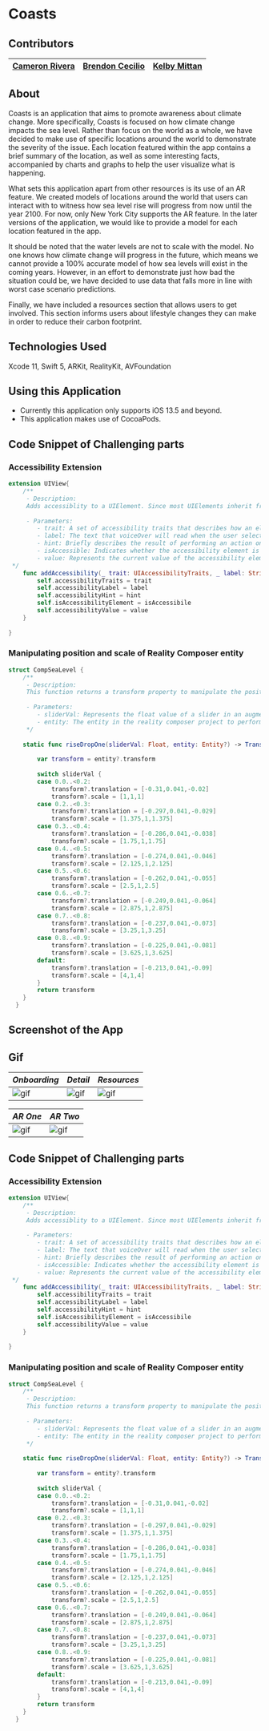 # Coasts

## Contributors 

[Cameron Rivera](https://github.com/CameronRivera) | [Brendon Cecilio](https://github.com/bcecilio) | [Kelby Mittan](https://github.com/kelby-mittan)
------------ | ------------- | -------------

## About

Coasts is an application that aims to promote awareness about climate change. More specifically, Coasts is focused on how climate change impacts the sea level. Rather than focus on the world as a whole, we have decided to make use of specific locations around the world to demonstrate the severity of the issue. Each location featured within the app contains a brief summary of the location, as well as some interesting facts, accompanied by charts and graphs to help the user visualize what is happening. 

What sets this application apart from other resources is its use of an AR feature. We created models of locations around the world that users can interact with to witness how sea level rise will progress from now until the year 2100. For now, only New York City supports the AR feature. In the later versions of the application, we would like to provide a model for each location featured in the app.  

It should be noted that the water levels are not to scale with the model. No one knows how climate change will progress in the future, which means we cannot provide a 100% accurate model of how sea levels will exist in the coming years. However, in an effort to demonstrate just how bad the situation could be, we have decided to use data that falls more in line with worst case scenario predictions.

Finally, we have included a resources section that allows users to get involved. This section informs users about lifestyle changes they can make in order to reduce their carbon footprint.

## Technologies Used
Xcode 11, Swift 5, ARKit, RealityKit, AVFoundation

## Using this Application

- Currently this application only supports iOS 13.5 and beyond. 
- This application makes use of CocoaPods.

## Code Snippet of Challenging parts

### Accessibility Extension
```swift
extension UIView{
    /**
     - Description:
     Adds accessiblity to a UIElement. Since most UIElements inherit from UIView, this can be used on anything from a label, to a UICollectionViewCell.
     
     - Parameters:
        - trait: A set of accessibility traits that describes how an element behaves. Examples include, button, image, and plays sound. For a label, you'll want to set this value to .none.
        - label: The text that voiceOver will read when the user selects an element.
        - hint: Briefly describes the result of performing an action on an accessibility element
        - isAccessible: Indicates whether the accessibility element is an assistive application can access.
        - value: Represents the current value of the accessibility element. For example, a slider might have a value of 10. If this is applied to a text field, it is the text that the field contains.
 */
    func addAccessibility(_ trait: UIAccessibilityTraits, _ label: String, _ hint: String?, _ value: String?, _ isAccessibile: Bool = true){
        self.accessibilityTraits = trait
        self.accessibilityLabel = label
        self.accessibilityHint = hint
        self.isAccessibilityElement = isAccessibile
        self.accessibilityValue = value
    }
    
}
```

### Manipulating position and scale of Reality Composer entity
```swift
struct CompSeaLevel {
    /**
     - Description:
     This function returns a transform property to manipulate the position and scale of an entity from a reality composer project.
     
     - Parameters:
        - sliderVal: Represents the float value of a slider in an augmented reality view controller.
        - entity: The entity in the reality composer project to perform a transform on.
     */
    
    static func riseDropOne(sliderVal: Float, entity: Entity?) -> Transform? {
        
        var transform = entity?.transform
        
        switch sliderVal {
        case 0.0..<0.2:
            transform?.translation = [-0.31,0.041,-0.02]
            transform?.scale = [1,1,1]
        case 0.2..<0.3:
            transform?.translation = [-0.297,0.041,-0.029]
            transform?.scale = [1.375,1,1.375]
        case 0.3..<0.4:
            transform?.translation = [-0.286,0.041,-0.038]
            transform?.scale = [1.75,1,1.75]
        case 0.4..<0.5:
            transform?.translation = [-0.274,0.041,-0.046]
            transform?.scale = [2.125,1,2.125]
        case 0.5..<0.6:
            transform?.translation = [-0.262,0.041,-0.055]
            transform?.scale = [2.5,1,2.5]
        case 0.6..<0.7:
            transform?.translation = [-0.249,0.041,-0.064]
            transform?.scale = [2.875,1,2.875]
        case 0.7..<0.8:
            transform?.translation = [-0.237,0.041,-0.073]
            transform?.scale = [3.25,1,3.25]
        case 0.8..<0.9:
            transform?.translation = [-0.225,0.041,-0.081]
            transform?.scale = [3.625,1,3.625]
        default:
            transform?.translation = [-0.213,0.041,-0.09]
            transform?.scale = [4,1,4]
        }
        return transform
    }
  }
  ```

## Screenshot of the App

## Gif

_Onboarding_ | _Detail_ | _Resources_
------------ | ------------- | -------------
![gif](Assets/coastsGIF1.gif) | ![gif](Assets/coastsGIF2.gif) | ![gif](Assets/resourcesGIF.gif)

_AR_ _One_ | _AR_ _Two_
------------ | -------------
![gif](Assets/coastsARGIF.gif) | ![gif](Assets/coastsARGIF2.gif)

## Code Snippet of Challenging parts

### Accessibility Extension
```swift
extension UIView{
    /**
     - Description:
     Adds accessiblity to a UIElement. Since most UIElements inherit from UIView, this can be used on anything from a label, to a UICollectionViewCell.
     
     - Parameters:
        - trait: A set of accessibility traits that describes how an element behaves. Examples include, button, image, and plays sound. For a label, you'll want to set this value to .none.
        - label: The text that voiceOver will read when the user selects an element.
        - hint: Briefly describes the result of performing an action on an accessibility element
        - isAccessible: Indicates whether the accessibility element is an assistive application can access.
        - value: Represents the current value of the accessibility element. For example, a slider might have a value of 10. If this is applied to a text field, it is the text that the field contains.
 */
    func addAccessibility(_ trait: UIAccessibilityTraits, _ label: String, _ hint: String?, _ value: String?, _ isAccessibile: Bool = true){
        self.accessibilityTraits = trait
        self.accessibilityLabel = label
        self.accessibilityHint = hint
        self.isAccessibilityElement = isAccessibile
        self.accessibilityValue = value
    }
    
}
```

### Manipulating position and scale of Reality Composer entity
```swift
struct CompSeaLevel {
    /**
     - Description:
     This function returns a transform property to manipulate the position and scale of an entity from a reality composer project.
     
     - Parameters:
        - sliderVal: Represents the float value of a slider in an augmented reality view controller.
        - entity: The entity in the reality composer project to perform a transform on.
     */
    
    static func riseDropOne(sliderVal: Float, entity: Entity?) -> Transform? {
        
        var transform = entity?.transform
        
        switch sliderVal {
        case 0.0..<0.2:
            transform?.translation = [-0.31,0.041,-0.02]
            transform?.scale = [1,1,1]
        case 0.2..<0.3:
            transform?.translation = [-0.297,0.041,-0.029]
            transform?.scale = [1.375,1,1.375]
        case 0.3..<0.4:
            transform?.translation = [-0.286,0.041,-0.038]
            transform?.scale = [1.75,1,1.75]
        case 0.4..<0.5:
            transform?.translation = [-0.274,0.041,-0.046]
            transform?.scale = [2.125,1,2.125]
        case 0.5..<0.6:
            transform?.translation = [-0.262,0.041,-0.055]
            transform?.scale = [2.5,1,2.5]
        case 0.6..<0.7:
            transform?.translation = [-0.249,0.041,-0.064]
            transform?.scale = [2.875,1,2.875]
        case 0.7..<0.8:
            transform?.translation = [-0.237,0.041,-0.073]
            transform?.scale = [3.25,1,3.25]
        case 0.8..<0.9:
            transform?.translation = [-0.225,0.041,-0.081]
            transform?.scale = [3.625,1,3.625]
        default:
            transform?.translation = [-0.213,0.041,-0.09]
            transform?.scale = [4,1,4]
        }
        return transform
    }
  }
  ```
